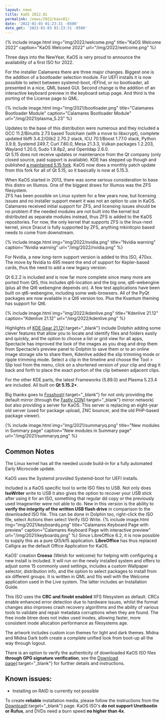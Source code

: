 ```yaml
---
layout: news
title: KaOS 2022.01
permalink: /news/2022/kaos01/
date: '2022-01-03 01:23:31 -0500'
date_gmt: '2022-01-03 01:23:31 -0500'
---
```


{% include image.html
            img="img/2022/welcome.png"
            title="KaOS Welcome 2022"
            caption="KaOS Welcome 2022"
            url="/img/2022/welcome.png" %}
            

Three days into the NewYear, KaOS is very proud to announce the availability of a first ISO for 2022.

For the installer Calamares there are three major changes. Biggest one is the addition of a bootloader selection module. For UEFI installs it is now possible to select between systemd-boot, rEFInd, or no bootloader, all presented in a nice, QML based GUI. Second change is the addition of an interactive keyboard preview in the keyboard setup page. And third is the porting of the License page to QML.

{% include image.html
            img="img/2021/bootloader.png"
            title="Calamares Bootloader Module"
            caption="Calamares Bootloader Module"
            url="/img/2021/plasma_5.23" %}

Updates to the base of this distribution were numerous and they included a GCC 11.2/Binutils 2.73 based Toolchain (with a move to libxcrypt), complete updated libffi 3.4.2/Glib2 2.70.2 stack, ICU 70.1/Boost 1.77.0 stack, Python 3.9.9, Systemd 249.7, Curl 7.80.0, Mesa 21.3.3, Vulkan packages 1.2.203, Wayland 1.20.0, Sudo 1.9.8p2, and Openldap 2.6.0.  
Qt 5.15 does not receive updates or maintenance from the Qt company (only closed source, paid support is available). KDE has stepped up though and published [a maintained 5.15 fork](https://dot.kde.org/2021/04/06/announcing-kdes-qt-5-patch-collection). KaOS now does a monthly patch update from this fork for all of Qt 5.15, so it basically is now at 5.15.3.

When KaOS started in 2013, there was some serious consideration to base this distro on Illumos. One of the biggest draws for Illumos was the ZFS filesystem.  
ZFS has been possible on Linux system for a few years now, but licensing issues and no installer support meant it was not an option to use in KaOS.  
Calamares received initial support for ZFS, and licensing issues should be no problem if the needed modules are not built into the kernel but distributed as separate modules instead, thus ZFS is added to the KaOS repositories.
For now, the only kernel that supports ZFS is the linux-next kernel, since Dracut is fully supported by ZFS, anything mkinitcpio based needs to come from downstream.

{% include image.html
            img="img/2022/nvidia.png"
            title="Nvidia warning"
            caption="Nvidia warning"
            url="/img/2022/nvidia.png" %}

For Nvidia, a new long-term support version is added to this ISO, 470xx. The move by Nvidia to 495 meant the end of support for Kepler-based cards, thus the need to add a new legacy version.

Qt 6.2.2 is included and is now far more complete since many more are ported from Qt5, this includes qt6-location and the big one, qt6-webengine (plus all the Qt6 webengine depends on). A few test applications have been built on qt6-webengine, including some web-browsers. All of the PyQt packages are now available in a Qt6 version too. Plus the Kvantum theming has support for Qt6.

{% include image.html
            img="img/2022/kdenlive.png"
            title="Kdenlive 21.12"
            caption="Kdenlive 21.12"
            url="/img/2022/kdenlive.png" %}
            
Highlights of [KDE Gear 21.12](https://kde.org/announcements/gear/21.12.0/){:target="_blank"} include Dolphin adding some clever features that allow you to locate and identify files and folders easily and quickly, and the option to choose a list or grid view for all apps, Spectacle has improved the look of the images as you drag and drop them from Spectacle’s preview panel to Dolphin to save them or to an online image storage site to share them, Kdenlive added the slip trimming mode or ripple trimming mode. Select a clip in the timeline and choose the Tool > Slip tool from the menu, click on a shortened version of your clip and drag it back and forth to place the exact portion of the clip between adjacent clips.

For the other KDE parts, the latest Frameworks (5.89.0) and Plasma 5.23.4 are included.  All built on **Qt 5.15.2+**.

Big thanks goes to [Fosshost](https://fosshost.org/){:target="_blank"} for not only providing the default mirror (through the [Fastly CDN](https://fosshost.org/news/fosshost-mirror-service-changes){:target="_blank"} mirror network) but also providing a server for KaOS. This server is replacing an eight-year old server (used for package upload, ZNC bouncer, and the old PHP-based package viewer).

{% include image.html
            img="img/2021/summaryq.png"
            title="New modules in Summary page"
            caption="New modules in Summary page"
            url="/img/2021/summaryq.png" %}

## Common Notes
The Linux kernel has all the needed ucode build-in for a fully automated Early Microcode update. 

KaOS uses the Systemd provided Systemd-boot for UEFI installs.

Included is a KaOS specific tool to write ISO files to USB. Not only does **IsoWriter** write to USB it also gives the option to recover your USB stick after using it for an ISO, something that regular dd copy or the previously used Imagewriter were not able to do.  New in this version is the ability to **verify the integrity of the written USB flash drive** in comparison to the downloaded ISO file.  This can be done in Dolphin too, right-click the ISO file, select Actions then select Verify ISO Write.
{% include image.html
            img="img/2021/keyboardq.png"
            title="Calamares Keyboard Page with preview"
            caption="Calamares Keyboard Page with interactive preview"
            url="/img/2021/keyboardq.png" %}
Since LibreOffice 6.2, it is now possible to supply this as a pure Qt5/kf5 application. **LibreOffice** has thus replaced Calligra as the default Office Application for KaOS.

KaOS' creation **Croeso** (Welsh for welcome) for helping with configuring a new install is included. It will run on the newly installed system and offers to adjust some 15 commonly used settings, includes a custom Wallpaper selector, distribution info, and the option to select packages to install from six different groups.  It is written in QML and fits well with the Welcome application used in the Live system.  The latter includes an Installation Guide.

This ISO uses the **CRC and finobt enabled** XFS filesystem as default. CRCs enable enhanced error detection due to hardware issues, whilst the format changes also improves crash recovery algorithms and the ability of various tools to validate and repair metadata corruptions when they are found. The free inode btree does not index used inodes, allowing faster, more consistent inode allocation performance as filesystems age.

The artwork includes custom icon themes for light and dark themes. Midna and Midna Dark both create a complete unified look from boot-up all the way through logout.

There is an option to verify the authenticity of downloaded KaOS ISO files **through GPG signature verification**, see the [Download page](https://kaosx.us/pages/download/#authenticity-check){:target="_blank"} for further details and instructions.

## Known issues:
* Installing on RAID is currently not possible

To create **reliable** installation media, please follow the instructions from the [Download](http://kaosx.us/download/){:target="_blank"} page. KaOS ISO's **do not support Unetbootin or Rufus**, and DVDs need a burn speed **no higher than 4x**.

